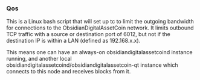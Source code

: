 ### Qos ###

This is a Linux bash script that will set up tc to limit the outgoing bandwidth for connections to the ObsidianDigitalAssetCoin network. It limits outbound TCP traffic with a source or destination port of 6012, but not if the destination IP is within a LAN (defined as 192.168.x.x).

This means one can have an always-on obsidiandigitalassetcoind instance running, and another local obsidiandigitalassetcoind/obsidiandigitalassetcoin-qt instance which connects to this node and receives blocks from it.
